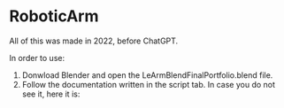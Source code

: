 # RoboticArm

All of this was made in 2022, before ChatGPT.

In order to use:
1. Donwload Blender and open the LeArmBlendFinalPortfolio.blend file.
2. Follow the documentation written in the script tab. In case you do not see it, here it is:
